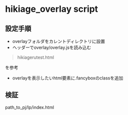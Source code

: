 # hikiage_overlay script

## 設定手順

- overlayフォルダをカレントディレクトリに設置
- ヘッダーでoverlay/overlay.jsを読み込む

> hikiagerutest.html

を参考

- overlayを表示したいhtml要素に.fancyboxのclassを追加


## 検証
path_to_pj/lp/index.html